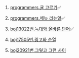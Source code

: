 1. [programmers.귤 고르기](https://school.programmers.co.kr/learn/courses/30/lessons/138476)✅

2. [programmers.메뉴 리뉴얼](https://school.programmers.co.kr/learn/courses/30/lessons/72411)✅

3. [boj13022번.늑대와 올바른 단어](https://www.acmicpc.net/problem/13022)✅

4. [boj17505번.링고와 순열](https://www.acmicpc.net/problem/17505)

5. [boj20921번.그렇고 그런 사이](https://www.acmicpc.net/problem/20921)
